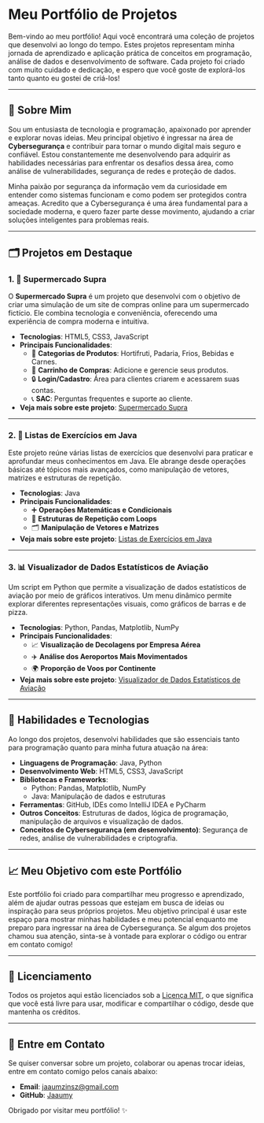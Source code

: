 # Meu Portfólio de Projetos

Bem-vindo ao meu portfólio! Aqui você encontrará uma coleção de projetos que desenvolvi ao longo do tempo. Estes projetos representam minha jornada de aprendizado e aplicação prática de conceitos em programação, análise de dados e desenvolvimento de software. Cada projeto foi criado com muito cuidado e dedicação, e espero que você goste de explorá-los tanto quanto eu gostei de criá-los!

---

## 🌟 Sobre Mim

Sou um entusiasta de tecnologia e programação, apaixonado por aprender e explorar novas ideias. Meu principal objetivo é ingressar na área de **Cybersegurança** e contribuir para tornar o mundo digital mais seguro e confiável. Estou constantemente me desenvolvendo para adquirir as habilidades necessárias para enfrentar os desafios dessa área, como análise de vulnerabilidades, segurança de redes e proteção de dados.

Minha paixão por segurança da informação vem da curiosidade em entender como sistemas funcionam e como podem ser protegidos contra ameaças. Acredito que a Cybersegurança é uma área fundamental para a sociedade moderna, e quero fazer parte desse movimento, ajudando a criar soluções inteligentes para problemas reais.

---

## 🗂️ Projetos em Destaque

### **1. 🛒 Supermercado Supra**
O **Supermercado Supra** é um projeto que desenvolvi com o objetivo de criar uma simulação de um site de compras online para um supermercado fictício. Ele combina tecnologia e conveniência, oferecendo uma experiência de compra moderna e intuitiva.

- **Tecnologias**: HTML5, CSS3, JavaScript
- **Principais Funcionalidades**:
  - 🌱 **Categorias de Produtos**: Hortifruti, Padaria, Frios, Bebidas e Carnes.
  - 🛒 **Carrinho de Compras**: Adicione e gerencie seus produtos.
  - 🔒 **Login/Cadastro**: Área para clientes criarem e acessarem suas contas.
  - 📞 **SAC**: Perguntas frequentes e suporte ao cliente.
- **Veja mais sobre este projeto**: [Supermercado Supra](https://github.com/Jaaumy/Supramercado)

---

### **2. 📝 Listas de Exercícios em Java**
Este projeto reúne várias listas de exercícios que desenvolvi para praticar e aprofundar meus conhecimentos em Java. Ele abrange desde operações básicas até tópicos mais avançados, como manipulação de vetores, matrizes e estruturas de repetição.

- **Tecnologias**: Java
- **Principais Funcionalidades**:
  - ➕ **Operações Matemáticas e Condicionais**
  - 🔁 **Estruturas de Repetição com Loops**
  - 🗂️ **Manipulação de Vetores e Matrizes**
- **Veja mais sobre este projeto**: [Listas de Exercícios em Java](https://github.com/Jaaumy/Utilitarios)

---

### **3. 📊 Visualizador de Dados Estatísticos de Aviação**
Um script em Python que permite a visualização de dados estatísticos de aviação por meio de gráficos interativos. Um menu dinâmico permite explorar diferentes representações visuais, como gráficos de barras e de pizza.

- **Tecnologias**: Python, Pandas, Matplotlib, NumPy
- **Principais Funcionalidades**:
  - 📈 **Visualização de Decolagens por Empresa Aérea**
  - ✈️ **Análise dos Aeroportos Mais Movimentados**
  - 🌍 **Proporção de Voos por Continente**
- **Veja mais sobre este projeto**: [Visualizador de Dados Estatísticos de Aviação](https://github.com/Jaaumy/Graficos)

---

## 🚀 Habilidades e Tecnologias

Ao longo dos projetos, desenvolvi habilidades que são essenciais tanto para programação quanto para minha futura atuação na área:
- **Linguagens de Programação**: Java, Python
- **Desenvolvimento Web**: HTML5, CSS3, JavaScript
- **Bibliotecas e Frameworks**:
  - Python: Pandas, Matplotlib, NumPy
  - Java: Manipulação de dados e estruturas
- **Ferramentas**: GitHub, IDEs como IntelliJ IDEA e PyCharm
- **Outros Conceitos**: Estruturas de dados, lógica de programação, manipulação de arquivos e visualização de dados.
- **Conceitos de Cybersegurança (em desenvolvimento)**: Segurança de redes, análise de vulnerabilidades e criptografia.

---

## 📈 Meu Objetivo com este Portfólio

Este portfólio foi criado para compartilhar meu progresso e aprendizado, além de ajudar outras pessoas que estejam em busca de ideias ou inspiração para seus próprios projetos. Meu objetivo principal é usar este espaço para mostrar minhas habilidades e meu potencial enquanto me preparo para ingressar na área de Cybersegurança. Se algum dos projetos chamou sua atenção, sinta-se à vontade para explorar o código ou entrar em contato comigo!

---

## 📄 Licenciamento

Todos os projetos aqui estão licenciados sob a [Licença MIT](LICENSE), o que significa que você está livre para usar, modificar e compartilhar o código, desde que mantenha os créditos.

---

## 💬 Entre em Contato

Se quiser conversar sobre um projeto, colaborar ou apenas trocar ideias, entre em contato comigo pelos canais abaixo:
- **Email**: jaaumzinsz@gmail.com
- **GitHub**: [Jaaumy](https://github.com/Jaaumy)

Obrigado por visitar meu portfólio! ✨
